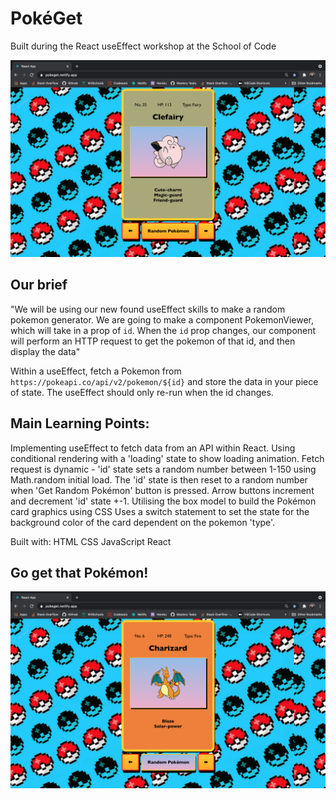 # PokéGet

Built during the React useEffect workshop at the School of Code

![homepage-1](https://github.com/lukefantom/PokeGet/blob/main/public/Screen%20Shot%202021-01-28%20at%2012.47.31.png)

## Our brief

"We will be using our new found useEffect skills to make a random pokemon generator. We are going to make a component PokemonViewer, which will take in a prop of `id`. When the `id` prop changes, our component will perform an HTTP request to get the pokemon of that id, and then display the data"

Within a useEffect, fetch a Pokemon from `https://pokeapi.co/api/v2/pokemon/${id}` and store
the data in your piece of state. The useEffect should only re-run when the id changes.

## Main Learning Points:
Implementing useEffect to fetch data from an API within React.
Using conditional rendering with a 'loading' state to show loading animation. 
Fetch request is dynamic - 'id' state sets a random number between 1-150 using Math.random initial load.
The 'id' state is then reset to a random number when 'Get Random Pokémon' button is pressed.
Arrow buttons increment and decrement 'id' state +-1.
Utilising the box model to build the Pokémon card graphics using CSS
Uses a switch statement to  set the state for the background color of the card dependent on the pokemon 'type'.

Built with:
HTML
CSS
JavaScript
React

## Go get that Pokémon!

![homepage-2](https://github.com/lukefantom/PokeGet/blob/main/public/Screen%20Shot%202021-01-28%20at%2012.47.43.png)
